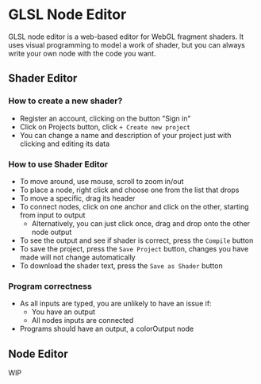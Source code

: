 # GLSL Node Editor

 GLSL node editor is a web-based editor for WebGL fragment shaders.
 It uses visual programming to model a work of shader, but you can always write your own node with the code you want.

## Shader Editor
### How to create a new shader?
- Register an account, clicking on the button "Sign in"<br />
- Click on Projects button, click  `+ Create new project`<br />
- You can change a name and description of your project just with clicking and editing its data<br />

### How to use Shader Editor
- To move around, use mouse, scroll to zoom in/out
- To place a node, right click and choose one from the list that drops
- To move a specific, drag its header
- To connect nodes, click on one anchor and click on the other, starting from input to output
  -  Alternatively, you can just click once, drag and drop onto the other node output
- To see the output and see if shader is correct, press the `Compile` button
- To save the project, press the `Save Project` button, changes you have made will not change automatically
- To download the shader text, press the `Save as Shader` button

### Program correctness
- As all inputs are typed, you are unlikely to have an issue if:
  - You have an output
  - All nodes inputs are connected
- Programs should have an output, a colorOutput node
  
## Node Editor
WIP
